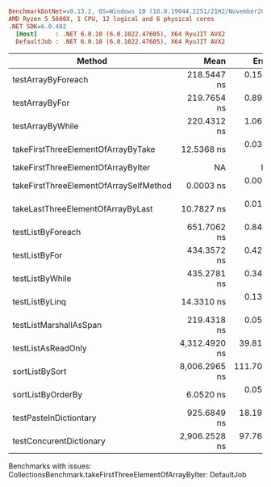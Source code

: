 ``` ini

BenchmarkDotNet=v0.13.2, OS=Windows 10 (10.0.19044.2251/21H2/November2021Update)
AMD Ryzen 5 5600X, 1 CPU, 12 logical and 6 physical cores
.NET SDK=6.0.402
  [Host]     : .NET 6.0.10 (6.0.1022.47605), X64 RyuJIT AVX2
  DefaultJob : .NET 6.0.10 (6.0.1022.47605), X64 RyuJIT AVX2


```
|                                 Method |          Mean |       Error |      StdDev | Rank |   Gen0 |   Gen1 | Allocated |
|--------------------------------------- |--------------:|------------:|------------:|-----:|-------:|-------:|----------:|
|                     testArrayByForeach |   218.5447 ns |   0.1539 ns |   0.1364 ns |    6 |      - |      - |         - |
|                         testArrayByFor |   219.7654 ns |   0.8931 ns |   0.8354 ns |    6 |      - |      - |         - |
|                       testArrayByWhile |   220.4312 ns |   1.0626 ns |   0.9419 ns |    6 |      - |      - |         - |
|     takeFirstThreeElementOfArrayByTake |    12.5368 ns |   0.0327 ns |   0.0306 ns |    4 | 0.0029 |      - |      48 B |
|     takeFirstThreeElementOfArrayByIter |            NA |          NA |          NA |    ? |      - |      - |         - |
| takeFirstThreeElementOfArraySelfMethod |     0.0003 ns |   0.0003 ns |   0.0003 ns |    1 |      - |      - |         - |
|      takeLastThreeElementOfArrayByLast |    10.7827 ns |   0.0197 ns |   0.0175 ns |    3 |      - |      - |         - |
|                      testListByForeach |   651.7062 ns |   0.8490 ns |   0.7942 ns |    8 |      - |      - |         - |
|                          testListByFor |   434.3572 ns |   0.4224 ns |   0.3527 ns |    7 |      - |      - |         - |
|                        testListByWhile |   435.2781 ns |   0.3440 ns |   0.3218 ns |    7 |      - |      - |         - |
|                         testListByLinq |    14.3310 ns |   0.1357 ns |   0.1269 ns |    5 | 0.0043 |      - |      72 B |
|                 testListMarshallAsSpan |   219.4318 ns |   0.0573 ns |   0.0479 ns |    6 |      - |      - |         - |
|                     testListAsReadOnly | 4,312.4920 ns |  39.8140 ns |  37.2420 ns |   11 |      - |      - |      64 B |
|                         sortListBySort | 8,006.2965 ns | 111.7058 ns | 104.4897 ns |   12 | 0.5035 |      - |    8424 B |
|                      sortListByOrderBy |     6.0520 ns |   0.0503 ns |   0.0471 ns |    2 | 0.0033 |      - |      56 B |
|                 testPasteInDictiontary |   925.6849 ns |  18.1929 ns |  25.5040 ns |    9 | 0.1545 | 0.0381 |    2600 B |
|                testConcurentDictionary | 2,906.2528 ns |  97.7674 ns | 272.5364 ns |   10 | 0.1564 | 0.0381 |    2640 B |

Benchmarks with issues:
  CollectionsBenchmark.takeFirstThreeElementOfArrayByIter: DefaultJob
